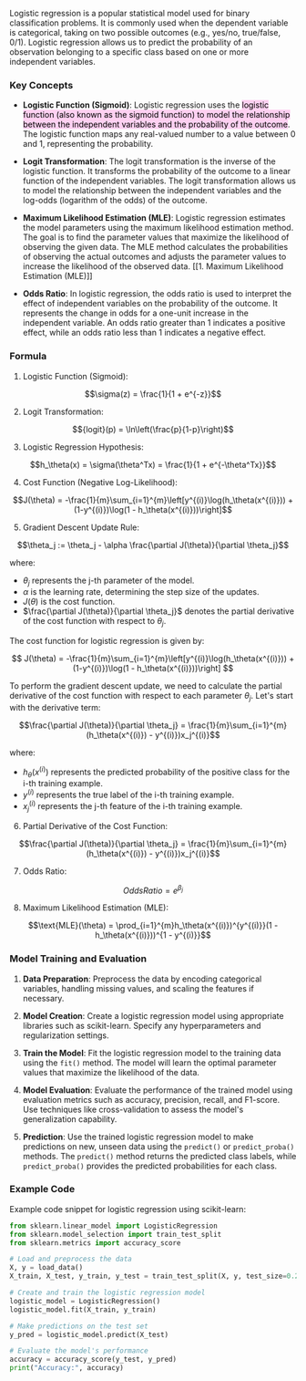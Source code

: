 
Logistic regression is a popular statistical model used for binary classification problems. It is commonly used when the dependent variable is categorical, taking on two possible outcomes (e.g., yes/no, true/false, 0/1). Logistic regression allows us to predict the probability of an observation belonging to a specific class based on one or more independent variables.

### Key Concepts

- **Logistic Function (Sigmoid)**: Logistic regression uses the <mark style="background: #FFB8EBA6;">logistic function (also known as the sigmoid function) to model the relationship between the independent variables and the probability of the outcome</mark>. The logistic function maps any real-valued number to a value between 0 and 1, representing the probability.

- **Logit Transformation**: The logit transformation is the inverse of the logistic function. It transforms the probability of the outcome to a linear function of the independent variables. The logit transformation allows us to model the relationship between the independent variables and the log-odds (logarithm of the odds) of the outcome.

- **Maximum Likelihood Estimation (MLE)**: Logistic regression estimates the model parameters using the maximum likelihood estimation method. The goal is to find the parameter values that maximize the likelihood of observing the given data. The MLE method calculates the probabilities of observing the actual outcomes and adjusts the parameter values to increase the likelihood of the observed data. [[1. Maximum Likelihood Estimation (MLE)]]

- **Odds Ratio**: In logistic regression, the odds ratio is used to interpret the effect of independent variables on the probability of the outcome. It represents the change in odds for a one-unit increase in the independent variable. An odds ratio greater than 1 indicates a positive effect, while an odds ratio less than 1 indicates a negative effect.

### Formula

1. Logistic Function (Sigmoid):

$$\sigma(z) = \frac{1}{1 + e^{-z}}$$


2. Logit Transformation:

$${logit}(p) = \ln\left(\frac{p}{1-p}\right)$$


3. Logistic Regression Hypothesis:

$$h_\theta(x) = \sigma(\theta^Tx) = \frac{1}{1 + e^{-\theta^Tx}}$$


4. Cost Function (Negative Log-Likelihood):

$$J(\theta) = -\frac{1}{m}\sum_{i=1}^{m}\left[y^{(i)}\log(h_\theta(x^{(i)})) + (1-y^{(i)})\log(1 - h_\theta(x^{(i)}))\right]$$


5. Gradient Descent Update Rule:


$$\theta_j := \theta_j - \alpha \frac{\partial J(\theta)}{\partial \theta_j}$$

where:
- $\theta_j$ represents the j-th parameter of the model.
- $\alpha$ is the learning rate, determining the step size of the updates.
- $J(\theta)$ is the cost function.
- $\frac{\partial J(\theta)}{\partial \theta_j}$ denotes the partial derivative of the cost function with respect to $\theta_j$.


The cost function for logistic regression is given by: 

$$ J(\theta) = -\frac{1}{m}\sum_{i=1}^{m}\left[y^{(i)}\log(h_\theta(x^{(i)})) + (1-y^{(i)})\log(1 - h_\theta(x^{(i)}))\right] $$

To perform the gradient descent update, we need to calculate the partial derivative of the cost function with respect to each parameter $\theta_j$. Let's start with the derivative term:

$$\frac{\partial J(\theta)}{\partial \theta_j} = \frac{1}{m}\sum_{i=1}^{m}(h_\theta(x^{(i)}) - y^{(i)})x_j^{(i)}$$

where: 
- $h_\theta(x^{(i)})$ represents the predicted probability of the positive class for the i-th training example. 
- $y^{(i)}$ represents the true label of the i-th training example. 
- $x_j^{(i)}$ represents the j-th feature of the i-th training example.


6. Partial Derivative of the Cost Function:

$$\frac{\partial J(\theta)}{\partial \theta_j} = \frac{1}{m}\sum_{i=1}^{m}(h_\theta(x^{(i)}) - y^{(i)})x_j^{(i)}$$


7. Odds Ratio:

$${Odds Ratio} = e^{\beta_j}$$


8. Maximum Likelihood Estimation (MLE):

$$\text{MLE}(\theta) = \prod_{i=1}^{m}h_\theta(x^{(i)})^{y^{(i)}}(1 - h_\theta(x^{(i)}))^{1 - y^{(i)}}$$


### Model Training and Evaluation

1. **Data Preparation**: Preprocess the data by encoding categorical variables, handling missing values, and scaling the features if necessary.

2. **Model Creation**: Create a logistic regression model using appropriate libraries such as scikit-learn. Specify any hyperparameters and regularization settings.

3. **Train the Model**: Fit the logistic regression model to the training data using the `fit()` method. The model will learn the optimal parameter values that maximize the likelihood of the data.

4. **Model Evaluation**: Evaluate the performance of the trained model using evaluation metrics such as accuracy, precision, recall, and F1-score. Use techniques like cross-validation to assess the model's generalization capability.

5. **Prediction**: Use the trained logistic regression model to make predictions on new, unseen data using the `predict()` or `predict_proba()` methods. The `predict()` method returns the predicted class labels, while `predict_proba()` provides the predicted probabilities for each class.

### Example Code

Example code snippet for logistic regression using scikit-learn:

```python
from sklearn.linear_model import LogisticRegression
from sklearn.model_selection import train_test_split
from sklearn.metrics import accuracy_score

# Load and preprocess the data
X, y = load_data()
X_train, X_test, y_train, y_test = train_test_split(X, y, test_size=0.2, random_state=42)

# Create and train the logistic regression model
logistic_model = LogisticRegression()
logistic_model.fit(X_train, y_train)

# Make predictions on the test set
y_pred = logistic_model.predict(X_test)

# Evaluate the model's performance
accuracy = accuracy_score(y_test, y_pred)
print("Accuracy:", accuracy)

